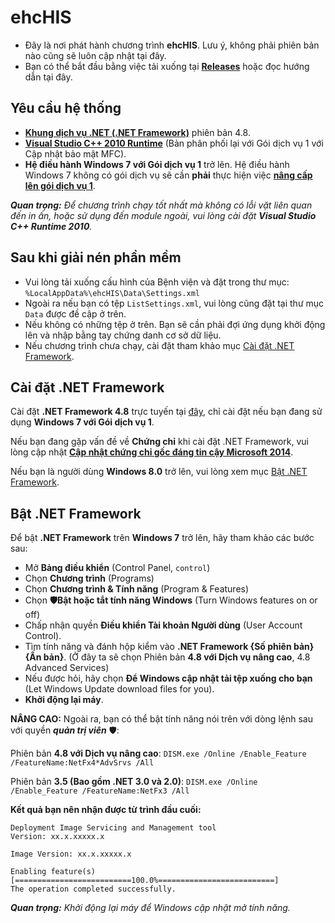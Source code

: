# ehcHIS
* Đây là nơi phát hành chương trình **ehcHIS**. Lưu ý, không phải phiên bản nào cũng sẽ luôn cập nhật tại đây.
* Bạn có thể bắt đầu bằng việc tải xuống tại **[Releases](https://github.com/ngocna1409/ehc_public/releases)** hoặc đọc hướng dẫn tại đây.

## Yêu cầu hệ thống
* [**Khung dịch vụ .NET (.NET Framework)**](https://go.microsoft.com/fwlink/?LinkId=2085155) phiên bản 4.8.
* [**Visual Studio C++ 2010 Runtime**](https://www.microsoft.com/en_us/download/details.aspx?id=26999) (Bản phân phối lại với Gói dịch vụ 1 với Cập nhật bảo mật MFC).
* **Hệ điều hành Windows 7 với Gói dịch vụ 1** trở lên. Hệ điều hành Windows 7 không có gói dịch vụ sẽ cần **phải** thực hiện việc [**nâng cấp lên gói dịch vụ 1**](https://support.microsoft.com/vi_vn/topic/information_about_service_pack_1_for_windows_7_and_for_windows_server*_2008_r2_df044624_55b8_3a97_de80_5d99cb689063).

_**Quan trọng:** Để chương trình chạy tốt nhất mà không có lỗi vặt liên quan đến in ấn, hoặc sử dụng đến module ngoài, vui lòng cài đặt **_Visual Studio C++ Runtime 2010_**._

## Sau khi giải nén phần mềm

* Vui lòng tải xuống cấu hình của Bệnh viện và đặt trong thư mục: `%LocalAppData%\ehcHIS\Data\Settings.xml`
* Ngoài ra nếu bạn có tệp `ListSettings.xml`, vui lòng cũng đặt tại thư mục `Data` được đề cập ở trên.
* Nếu không có những tệp ở trên. Bạn sẽ cần phải đợi ứng dụng khởi động lên và nhập bằng tay chứng danh cơ sở dữ liệu.
* Nếu chương trình chưa chạy, cài đặt tham khảo mục [Cài đặt .NET Framework](#cài_đặt_net_framework).

## Cài đặt .NET Framework

Cài đặt **.NET Framework 4.8** trực tuyến tại [đây](https://go.microsoft.com/fwlink/?LinkId=2085155), chỉ cài đặt nếu bạn đang sử dụng **Windows 7 với Gói dịch vụ 1**.

Nếu bạn đang gặp vấn đề về **Chứng chỉ** khi cài đặt .NET Framework, vui lòng cập nhật [**Cập nhật chứng chỉ gốc đáng tin cậy Microsoft 2014**](https://support.microsoft.com/vi_vn/topic/support_for_urgent_trusted_root_updates_for_windows_root_certificate_program_in_windows_a4ac4d6c_7c62_3b6e_dfd2_377982bf3ea5).

Nếu bạn là người dùng **Windows 8.0** trở lên, vui lòng xem mục [Bật .NET Framework](#b%E1%BA%ADt_net_framework).

## Bật .NET Framework

Để bật **.NET Framework** trên **Windows 7** trở lên, hãy tham khảo các bước sau:

* Mở **Bảng điều khiển** (Control Panel, `control`)
* Chọn **Chương trình** (Programs)
* Chọn  **Chương trình & Tính năng** (Program & Features)
* Chọn **🛡️Bật hoặc tắt tính năng Windows** (Turn Windows features on or off)
* Chấp nhận quyền **Điều khiển Tài khoản Người dùng** (User Account Control).
* Tìm tính năng và đánh hộp kiểm vào **.NET Framework {Số phiên bản} {Ấn bản}**. (Ở đây ta sẽ chọn Phiên bản **4.8 với Dịch vụ nâng cao**, 4.8 Advanced Services)
* Nếu được hỏi, hãy chọn **Để Windows cập nhật tải tệp xuống cho bạn** (Let Windows Update download files for you).
* **Khởi động lại máy**.

**NÂNG CAO:** Ngoài ra, bạn có thể bật tính năng nói trên với dòng lệnh sau với quyền _**quản trị viên**_ 🛡️:

Phiên bản **4.8 với Dịch vụ nâng cao**:
`DISM.exe /Online /Enable_Feature /FeatureName:NetFx4*AdvSrvs /All`

Phiên bản **3.5 (Bao gồm .NET 3.0 và 2.0)**:
`DISM.exe /Online /Enable_Feature /FeatureName:NetFx3 /All`

**Kết quả bạn nên nhận được từ trình đầu cuối:**

```
Deployment Image Servicing and Management tool
Version: xx.x.xxxxx.x

Image Version: xx.x.xxxxx.x

Enabling feature(s)
[==========================100.0%==========================]
The operation completed successfully.
```

_**Quan trọng:** Khởi động lại máy để Windows cập nhật mở tính năng._
